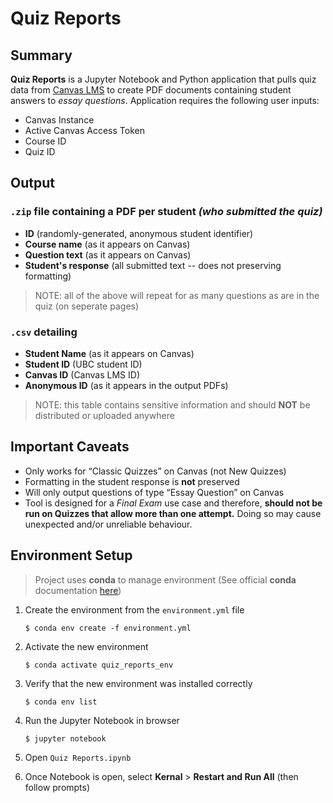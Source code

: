 # Quiz Reports

## Summary

**Quiz Reports** is a Jupyter Notebook and Python application that pulls quiz data from [Canvas LMS](https://github.com/instructure/canvas-lms) to create PDF documents containing student answers to *essay questions*. Application requires the following user inputs:

* Canvas Instance
* Active Canvas Access Token
* Course ID
* Quiz ID


## Output

### `.zip` file containing a PDF per student *(who submitted the quiz)*

* **ID** (randomly-generated, anonymous student identifier)
* **Course name** (as it appears on Canvas)
* **Question text** (as it appears on Canvas)
* **Student's response** (all submitted text -- does not preserving formatting)

> NOTE: all of the above will repeat for as many questions as are in the quiz (on seperate pages)

### `.csv` detailing

* **Student Name** (as it appears on Canvas)
* **Student ID** (UBC student ID)
* **Canvas ID** (Canvas LMS ID)
* **Anonymous ID** (as it appears in the output PDFs)

> NOTE: this table contains sensitive information and should **NOT** be distributed or uploaded anywhere

## Important Caveats

* Only works for “Classic Quizzes” on Canvas (not New Quizzes)
* Formatting in the student response is **not** preserved
* Will only output questions of type “Essay Question” on Canvas
* Tool is designed for a *Final Exam* use case and therefore, **should not be run on Quizzes that allow more than one attempt.** Doing so may cause unexpected and/or unreliable behaviour.

## Environment Setup

> Project uses **conda** to manage environment (See official **conda** documentation [here](https://docs.conda.io/projects/conda/en/latest/user-guide/tasks/manage-environments.html#creating-an-environment-from-an-environment-yml-file))

1. Create the environment from the `environment.yml` file

    `$ conda env create -f environment.yml`

2. Activate the new environment

    `$ conda activate quiz_reports_env`

3. Verify that the new environment was installed correctly

    `$ conda env list`

4. Run the Jupyter Notebook in browser

    `$ jupyter notebook`

5. Open `Quiz Reports.ipynb`
6. Once Notebook is open, select **Kernal** > **Restart and Run All** (then follow prompts)